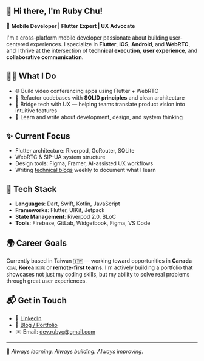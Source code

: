 ## 👋 Hi there, I'm Ruby Chu! 

🎯 **Mobile Developer | Flutter Expert | UX Advocate**

I'm a cross-platform mobile developer passionate about building user-centered experiences. I specialize in **Flutter**, **iOS**, **Android**, and **WebRTC**, and I thrive at the intersection of **technical execution**, **user experience**, and **collaborative communication**.

## 👩‍💻 What I Do
- 🌐 Build video conferencing apps using Flutter + WebRTC
- 🔧 Refactor codebases with **SOLID principles** and clean architecture
- 📲 Bridge tech with UX — helping teams translate product vision into intuitive features
- 🧠 Learn and write about development, design, and system thinking

## ✨ Current Focus
- Flutter architecture: Riverpod, GoRouter, SQLite
- WebRTC & SIP-UA system structure
- Design tools: Figma, Framer, AI-assisted UX workflows
- Writing [technical blogs](#) weekly to document what I learn

## 🧰 Tech Stack
- **Languages**: Dart, Swift, Kotlin, JavaScript
- **Frameworks**: Flutter, UIKit, Jetpack
- **State Management**: Riverpod 2.0, BLoC
- **Tools**: Firebase, GitLab, Widgetbook, Figma, VS Code

## 🌍 Career Goals
Currently based in Taiwan 🇹🇼 — working toward opportunities in **Canada** 🇨🇦,  **Korea** 🇰🇷 or **remote-first teams**. I'm actively building a portfolio that showcases not just my coding skills, but my ability to solve real problems through great user experiences.

## 📬 Get in Touch
- 💼 [LinkedIn](https://www.linkedin.com/in/rubychu-yunsyuan)
- 📖 [Blog / Portfolio](https://your-blog.com)
- ✉️ Email: dev.rubyc@gmail.com

---

🧪 _Always learning. Always building. Always improving._

<!--
**yoonzy-tech/yoonzy-tech** is a ✨ _special_ ✨ repository because its `README.md` (this file) appears on your GitHub profile.

Here are some ideas to get you started:

- 🔭 I’m currently working on ...
- 🌱 I’m currently learning ...
- 👯 I’m looking to collaborate on ...
- 🤔 I’m looking for help with ...
- 💬 Ask me about ...
- 📫 How to reach me: ...
- 😄 Pronouns: ...
- ⚡ Fun fact: ...
-->

